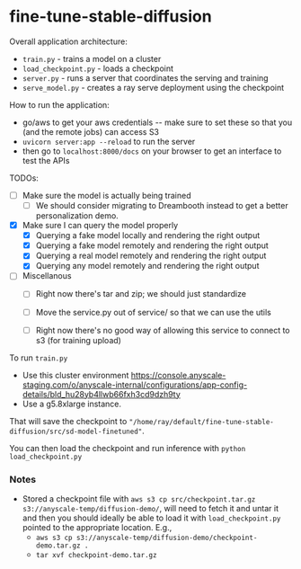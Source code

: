 # fine-tune-stable-diffusion

Overall application architecture:
 - `train.py` - trains a model on a cluster
 - `load_checkpoint.py` - loads a checkpoint
 - `server.py` - runs a server that coordinates the serving and training
 - `serve_model.py` - creates a ray serve deployment using the checkpoint

How to run the application:
 - go/aws to get your aws credentials -- make sure to set these so that you (and the remote jobs) can access S3
 - `uvicorn server:app --reload` to run the server
 - then go to `localhost:8000/docs` on your browser to get an interface to test the APIs



 TODOs:
  - [ ] Make sure the model is actually being trained
    - [ ] We should consider migrating to Dreambooth instead to get a better personalization demo.
  - [x] Make sure I can query the model properly
    - [x] Querying a fake model locally and rendering the right output
    - [x] Querying a fake model remotely and rendering the right output
    - [x] Querying a real model remotely and rendering the right output
    - [x] Querying any model remotely and rendering the right output
  - [ ] Miscellanous
    - [ ] Right now there's tar and zip; we should just standardize
    - [ ] Move the service.py out of service/ so that we can use the utils
    - [ ] Right now there's no good way of allowing this service to connect to s3 (for training upload)



To run `train.py`
- Use this cluster environment https://console.anyscale-staging.com/o/anyscale-internal/configurations/app-config-details/bld_hu28yb4llwb66fxh3cd9dzh9ty
- Use a g5.8xlarge instance.

That will save the checkpoint to `"/home/ray/default/fine-tune-stable-diffusion/src/sd-model-finetuned"`.

You can then load the checkpoint and run inference with `python load_checkpoint.py`


### Notes
- Stored a checkpoint file with `aws s3 cp src/checkpoint.tar.gz s3://anyscale-temp/diffusion-demo/`, will need to fetch it and untar it and then you should ideally be able to load it with `load_checkpoint.py` pointed to the appropriate location. E.g.,
    - `aws s3 cp s3://anyscale-temp/diffusion-demo/checkpoint-demo.tar.gz .`
    - `tar xvf checkpoint-demo.tar.gz`